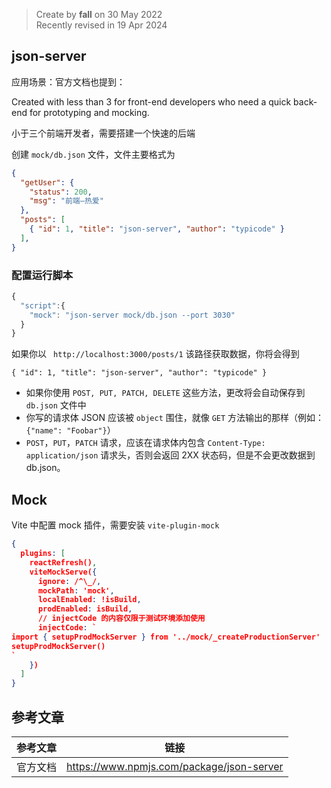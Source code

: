> Create by **fall** on 30 May 2022<br/>
> Recently revised in 19 Apr 2024

## json-server

应用场景：官方文档也提到：

Created with less than 3 for front-end developers who need a quick back-end for prototyping and mocking.

小于三个前端开发者，需要搭建一个快速的后端

创建 `mock/db.json` 文件，文件主要格式为

```json
{
  "getUser": {
    "status": 200,
    "msg": "前端—热爱"
  },
  "posts": [
    { "id": 1, "title": "json-server", "author": "typicode" }
  ],
}
```

### 配置运行脚本

```js
{
  "script":{
    "mock": "json-server mock/db.json --port 3030"
  }
}
```

如果你以 ` http://localhost:3000/posts/1` 该路径获取数据，你将会得到

`{ "id": 1, "title": "json-server", "author": "typicode" }`

- 如果你使用 `POST, PUT, PATCH, DELETE` 这些方法，更改将会自动保存到 `db.json` 文件中
- 你写的请求体 JSON 应该被 `object` 围住，就像 `GET` 方法输出的那样（例如：`{"name": "Foobar"}`）
- `POST`，`PUT`，`PATCH` 请求，应该在请求体内包含 `Content-Type: application/json` 请求头，否则会返回 2XX 状态码，但是不会更改数据到 db.json。

## Mock

Vite 中配置 mock 插件，需要安装 `vite-plugin-mock`

```json
{
  plugins: [
    reactRefresh(),
    viteMockServe({
      ignore: /^\_/,
      mockPath: 'mock',
      localEnabled: !isBuild,
      prodEnabled: isBuild,
      // injectCode 的内容仅限于测试环境添加使用
      injectCode: `
import { setupProdMockServer } from '../mock/_createProductionServer'
setupProdMockServer()
`
    })
  ]
}
```



## 参考文章

| 参考文章 | 链接                                      |
| -------- | ----------------------------------------- |
| 官方文档 | https://www.npmjs.com/package/json-server |